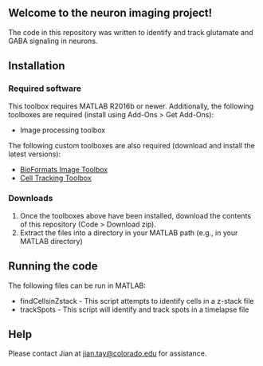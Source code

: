 Welcome to the neuron imaging project!
--------------------------------------

The code in this repository was written to identify and track glutamate and 
GABA signaling in neurons.

## Installation

### Required software

This toolbox requires MATLAB R2016b or newer. Additionally, the following 
toolboxes are required (install using Add-Ons > Get Add-Ons):
* Image processing toolbox

The following custom toolboxes are also required (download and install the latest versions):
* [BioFormats Image Toolbox](https://github.com/Biofrontiers-ALMC/bioformats-matlab/releases)
* [Cell Tracking Toolbox](https://github.com/Biofrontiers-ALMC/cell-tracking-toolbox/releases)

### Downloads

1. Once the toolboxes above have been installed, download the contents of this
   repository (Code > Download zip).
2. Extract the files into a directory in your MATLAB path (e.g., in your 
   MATLAB directory)

## Running the code

The following files can be run in MATLAB:
* findCellsinZstack - This script attempts to identify cells in a z-stack file
* trackSpots - This script will identify and track spots in a timelapse file

## Help

Please contact Jian at jian.tay@colorado.edu for assistance.

